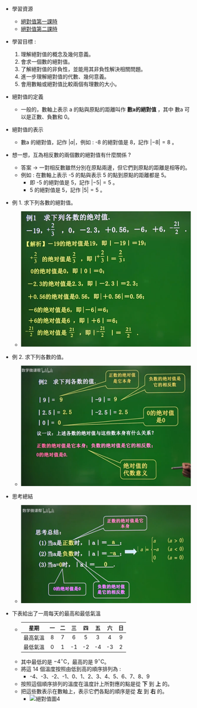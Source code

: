 - 學習資源
  - [絕對值第一課時](https://www.bilibili.com/video/BV114411Q7Y4?p=5&spm_id_from=pageDriver&vd_source=dd97ccca0358cc54d2813737943d2b54 "絕對值第一課時")
  - [絕對值第二課時](https://www.bilibili.com/video/BV114411Q7Y4?p=6&spm_id_from=pageDriver&vd_source=dd97ccca0358cc54d2813737943d2b54 "絕對值第二課時")

- 學習目標 :
  1. 理解絕對值的概念及幾何意義。
  2. 會求一個數的絕對值。
  3. 了解絕對值的非負性，並能用其非負性解決相關問題。
  4. 進一步理解絕對值的代數、幾何意義。
  5. 會用數軸或絕對值比較兩個有理數的大小。

- 絕對值的定義 
  - 一般的，數軸上表示 a 的點與原點的距離叫作 **數a的絕對值** ，其中 數a 可以是正數、負數和 0。

- 絕對值的表示
  - 數a 的絕對值，記作 $|a|$，例如 : -8 的絕對值是 8，記作 $|-8|=8$ 。

- 想一想，互為相反數的兩個數的絕對值有什麼關係 ?
  - 答案 $\to$ 一對相反數雖然分別在原點兩邊，但它們到原點的距離是相等的。
  - 例如 : 在數軸上表示 -5 的點與表示 5 的點到原點的距離都是 5。
    - 即 -5 的絕對值是 5，記作 $|-5|=5$ 。
    - 5 的絕對值是 5，記作 $|5|=5$ 。

- 例 1. 求下列各數的絕對值。
  - ![絕對值圖1](https://github.com/aquariusCCA/mathematics/blob/main/%E5%88%9D%E4%B8%80%E6%95%B8%E5%AD%B8/images/%E7%B5%95%E5%B0%8D%E5%80%BC%E5%9C%961.png?raw=true "絕對值圖1")

- 例 2. 求下列各數的值。
  - ![絕對值圖2](https://github.com/aquariusCCA/mathematics/blob/main/%E5%88%9D%E4%B8%80%E6%95%B8%E5%AD%B8/images/%E7%B5%95%E5%B0%8D%E5%80%BC%E5%9C%962.png?raw=true "絕對值圖2")

- 思考總結
  - ![絕對值圖3](https://github.com/aquariusCCA/mathematics/blob/main/%E5%88%9D%E4%B8%80%E6%95%B8%E5%AD%B8/images/%E7%B5%95%E5%B0%8D%E5%80%BC%E5%9C%963.png?raw=true "絕對值圖3")

- 下表給出了一周每天的最高和最低氣溫
  - | 星期 | 一  | 二  | 三  | 四  | 五  | 六  | 日  |
    |:---:|:---:|:---:|:---:|:---:|:---:|:---:|:---:|
    | 最高氣溫 |  8  |  7  |  6  |  5  |  3  |  4  |  9  |
    | 最低氣溫 |  0  |  1  | -1  | -2  | -4  | -3  |  2  |
  - 其中最低的是 $-4^\circ \text{C}$，最高的是 $9^\circ \text{C}$。
  - 將這 14 個溫度按照由低到高的順序排列為 :
    - -4、-3、-2、-1、0、1、2、3、4、5、6、7、8、9
  - 按照這個順序排列的溫度在溫度計上所對應的點是從 **下** 到 **上** 的。
  - 把這些數表示在數軸上，表示它們各點的順序是從 **左** 到 **右** 的。
    - ![絕對值圖4]( "絕對值圖4")